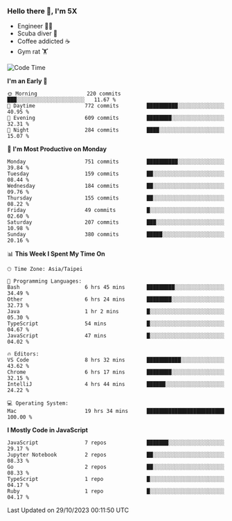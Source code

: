 ### Hello there 👋, I'm 5X

* Engineer 👨‍💻
* Scuba diver 🤿
* Coffee addicted ☕️
* Gym rat 🏋️

<!--START_SECTION:waka-->
![Code Time](http://img.shields.io/badge/Code%20Time-628%20hrs%2047%20mins-blue)

**I'm an Early 🐤** 

```text
🌞 Morning                220 commits         ███░░░░░░░░░░░░░░░░░░░░░░   11.67 % 
🌆 Daytime                772 commits         ██████████░░░░░░░░░░░░░░░   40.95 % 
🌃 Evening                609 commits         ████████░░░░░░░░░░░░░░░░░   32.31 % 
🌙 Night                  284 commits         ████░░░░░░░░░░░░░░░░░░░░░   15.07 % 
```
📅 **I'm Most Productive on Monday** 

```text
Monday                   751 commits         ██████████░░░░░░░░░░░░░░░   39.84 % 
Tuesday                  159 commits         ██░░░░░░░░░░░░░░░░░░░░░░░   08.44 % 
Wednesday                184 commits         ██░░░░░░░░░░░░░░░░░░░░░░░   09.76 % 
Thursday                 155 commits         ██░░░░░░░░░░░░░░░░░░░░░░░   08.22 % 
Friday                   49 commits          █░░░░░░░░░░░░░░░░░░░░░░░░   02.60 % 
Saturday                 207 commits         ███░░░░░░░░░░░░░░░░░░░░░░   10.98 % 
Sunday                   380 commits         █████░░░░░░░░░░░░░░░░░░░░   20.16 % 
```


📊 **This Week I Spent My Time On** 

```text
🕑︎ Time Zone: Asia/Taipei

💬 Programming Languages: 
Bash                     6 hrs 45 mins       █████████░░░░░░░░░░░░░░░░   34.49 % 
Other                    6 hrs 24 mins       ████████░░░░░░░░░░░░░░░░░   32.73 % 
Java                     1 hr 2 mins         █░░░░░░░░░░░░░░░░░░░░░░░░   05.30 % 
TypeScript               54 mins             █░░░░░░░░░░░░░░░░░░░░░░░░   04.67 % 
JavaScript               47 mins             █░░░░░░░░░░░░░░░░░░░░░░░░   04.02 % 

🔥 Editors: 
VS Code                  8 hrs 32 mins       ███████████░░░░░░░░░░░░░░   43.62 % 
Chrome                   6 hrs 17 mins       ████████░░░░░░░░░░░░░░░░░   32.15 % 
IntelliJ                 4 hrs 44 mins       ██████░░░░░░░░░░░░░░░░░░░   24.22 % 

💻 Operating System: 
Mac                      19 hrs 34 mins      █████████████████████████   100.00 % 
```

**I Mostly Code in JavaScript** 

```text
JavaScript               7 repos             ███████░░░░░░░░░░░░░░░░░░   29.17 % 
Jupyter Notebook         2 repos             ██░░░░░░░░░░░░░░░░░░░░░░░   08.33 % 
Go                       2 repos             ██░░░░░░░░░░░░░░░░░░░░░░░   08.33 % 
TypeScript               1 repo              █░░░░░░░░░░░░░░░░░░░░░░░░   04.17 % 
Ruby                     1 repo              █░░░░░░░░░░░░░░░░░░░░░░░░   04.17 % 
```




 Last Updated on 29/10/2023 00:11:50 UTC
<!--END_SECTION:waka-->
